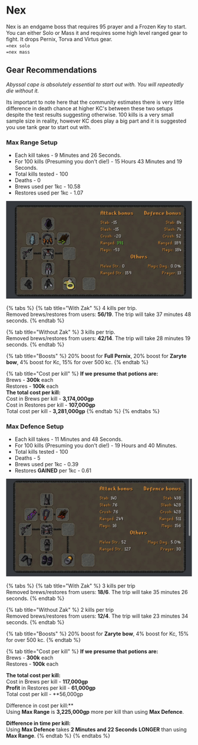 # Nex

Nex is an endgame boss that requires 95 prayer and a Frozen Key to start. You can either Solo or Mass it and requires some high level ranged gear to fight. It drops Pernix, Torva and Virtus gear.  
`=nex solo`  
`=nex mass`

## Gear Recommendations

_Abyssal cape is absolutely essential to start out with. You will repeatedly die without it._

Its important to note here that the community estimates there is very little difference in death chance at higher KC's between these two setups despite the test results suggesting otherwise. 100 kills is a very small sample size in reality, however KC does play a big part and it is suggested you use tank gear to start out with.

### **Max Range Setup**

* Each kill takes - 9 Minutes and 26 Seconds.
* For 100 kills \(Presuming you don't die!\) - 15 Hours 43 Minutes and 19 Seconds.
* Total kills tested - 100
* Deaths - 0
* Brews used per 1kc - 10.58
* Restores used per 1kc - 1.07

![Max Range](../.gitbook/assets/image%20%281%29.png)

{% tabs %}
{% tab title="With Zak" %}
4 kills per trip.  
Removed brews/restores from users: **56/19**. The trip will take 37 minutes 48 seconds.
{% endtab %}

{% tab title="Without Zak" %}
3 kills per trip.  
Removed brews/restores from users: **42/14**. The trip will take 28 minutes 19 seconds.
{% endtab %}

{% tab title="Boosts" %}
20% boost for **Full Pernix**, 20% boost for **Zaryte bow**, 4% boost for Kc, 15% for over 500 kc.
{% endtab %}

{% tab title="Cost per kill" %}
**If we presume that potions are:**  
Brews - **300k** each  
Restores - **100k** each  
**The total cost per kill:**  
Cost in Brews per kill - **3,174,000gp**  
Cost in Restores per kill - **107,000gp**  
Total cost per kill - **3,281,000gp**
{% endtab %}
{% endtabs %}

###  Max Defence Setup

* Each kill takes - 11 Minutes and 48 Seconds.
* For 100 kills \(Presuming you don't die!\) - 19 Hours and 40 Minutes.
* Total kills tested - 100
* Deaths - 5
* Brews used per 1kc - 0.39
* Restores **GAINED** per 1kc - 0.61

![Max Defence](../.gitbook/assets/image%20%282%29.png)

{% tabs %}
{% tab title="With Zak" %}
3 kills per trip  
Removed brews/restores from users: **18/6**. The trip will take 35 minutes 26 seconds.
{% endtab %}

{% tab title="Without Zak" %}
2 kills per trip  
Removed brews/restores from users: **12/4**. The trip will take 23 minutes 34 seconds.
{% endtab %}

{% tab title="Boosts" %}
20% boost for **Zaryte bow**, 4% boost for Kc, 15% for over 500 kc.
{% endtab %}

{% tab title="Cost per kill" %}
**If we presume that potions are:**  
Brews - **300k** each  
Restores - **100k** each  
  
**The total cost per kill:**  
Cost in Brews per kill - **117,000gp  
Profit** in Restores per kill - **61,000gp**  
Total cost per kill - **56,000gp  
  
Difference in cost per kill:**  
Using **Max Range** is **3,225,000gp** more per kill than using **Max Defence**.  
  
**Difference in time per kill:**  
Using **Max Defence** takes **2 Minutes and 22 Seconds** **LONGER** than using **Max Range**.
{% endtab %}
{% endtabs %}

